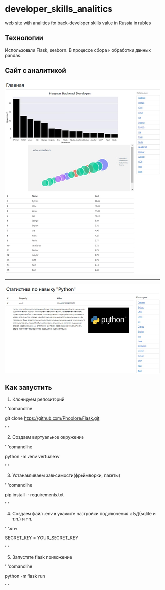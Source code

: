 # developer_skills_analitics
web site with analitics for back-developer skills value in Russia in rubles
## Технологии
Использовали Flask, seaborn. В процессе сбора и обработки данных pandas.


## Сайт с аналитикой
![Главная страница](files/index.jpg "Главная страница")

<hr></hr>

![Страница навыка](files/Skill.jpg "Страница навыка")
## Как запустить
1. Клонируем репозиторий

'''comandline

git clone https://github.com/Phoolore/Flask.git

'''

2. Создаем виртуальное окружение

'''comandline

python -m venv vertualenv

'''

3. Устанавливаем зависимости(фреймворки, пакеты)

'''comandline

pip install -r requirements.txt

'''

4. Создаем файл .env и укажите настройки подключения к БД(sqlite и т.п.) и т.п.

'''.env

SECRET_KEY = YOUR_SECRET_KEY 

'''

5. Запустите flask приложение

'''comandline

python -m flask run

'''
